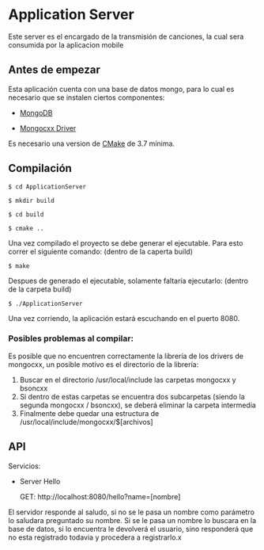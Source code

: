 # Application Server


Este server es el encargado de la transmisión de canciones, la cual sera consumida por la aplicacion mobile

## Antes de empezar


Esta aplicación cuenta con una base de datos mongo, para lo cual es necesario que se instalen ciertos componentes:

* [MongoDB](https://docs.mongodb.com/manual/installation/)

* [Mongocxx Driver](https://mongodb.github.io/mongo-cxx-driver/mongocxx-v3/installation/) 

Es necesario una version de [CMake](https://cmake.org/download/) de 3.7 mínima.

## Compilación
```
$ cd ApplicationServer

$ mkdir build

$ cd build

$ cmake ..
```

Una vez compilado el proyecto se debe generar el ejecutable.  Para esto correr el siguiente comando: (dentro de la caperta build)

```
$ make
```

Despues de generado el ejecutable, solamente faltaría ejecutarlo: (dentro de la carpeta build)
```
$ ./ApplicationServer 
```

Una vez corriendo, la aplicación estará escuchando en el puerto 8080.

### Posibles problemas al compilar:
Es posible que no encuentren correctamente la librería de los drivers de mongocxx, un posible motivo es el directorio de la librería:

1. Buscar en el directorio /usr/local/include las carpetas mongocxx y bsoncxx
2. Si dentro de estas carpetas se encuentra dos subcarpetas (siendo la segunda mongocxx / bsoncxx), se deberá eliminar la carpeta intermedia
3. Finalmente debe quedar una estructura de /usr/local/include/mongocxx/$[archivos]

## API
Servicios:

- Server Hello
	
	GET: http://localhost:8080/hello?name=[nombre]
		
El servidor responde al saludo, si no se le pasa un nombre como parámetro lo saludara preguntado su nombre.  Si se le pasa un nombre
	lo buscara en la base de datos, si lo encuentra le devolverá el usuario, sino responderá que no esta registrado todavia y procedera a registrarlo.x
	
